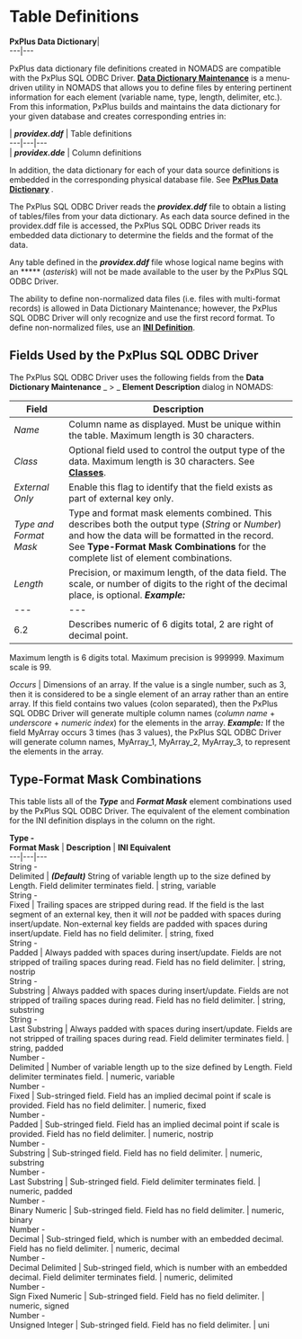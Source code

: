 # Table Definitions  
  
**PxPlus Data Dictionary**|   
---|---  
  
PxPlus data dictionary file definitions created in NOMADS are compatible with the PxPlus SQL ODBC Driver. **[Data Dictionary Maintenance](../../Data%20Dictionary/Data%20Dictionary%20Maintenance/Overview.md)** is a menu-driven utility in NOMADS that allows you to define files by entering pertinent information for each element (variable name, type, length, delimiter, etc.). From this information, PxPlus builds and maintains the data dictionary for your given database and creates corresponding entries in: 

|  **_providex.ddf_** |  Table definitions  
---|---|---  
|  **_providex.dde_** |  Column definitions  
  
In addition, the data dictionary for each of your data source definitions is embedded in the corresponding physical database file. See **[PxPlus Data Dictionary](../../Data%20Dictionary/Introduction.md)** _._

The PxPlus SQL ODBC Driver reads the **_providex.ddf_** file to obtain a listing of tables/files from your data dictionary. As each data source defined in the providex.ddf file is accessed, the PxPlus SQL ODBC Driver reads its embedded data dictionary to determine the fields and the format of the data.

Any table defined in the **_providex.ddf_** file whose logical name begins with an ***** (_asterisk_) will not be made available to the user by the PxPlus SQL ODBC Driver.

The ability to define non-normalized data files (i.e. files with multi-format records) is allowed in Data Dictionary Maintenance; however, the PxPlus SQL ODBC Driver will only recognize and use the first record format. To define non-normalized files, use an [**INI Definition**](ini_definition.md).

##  Fields Used by the PxPlus SQL ODBC Driver

The PxPlus SQL ODBC Driver uses the following fields from the **Data Dictionary Maintenance** _ > _ **Element Description** dialog in NOMADS:

**Field** |  **Description**  
---|---  
_Name_ |  Column name as displayed. Must be unique within the table. Maximum length is 30 characters.  
_Class_ |  Optional field used to control the output type of the data. Maximum length is 30 characters. See [**Classes**](classes.md).  
_External Only_ |  Enable this flag to identify that the field exists as part of external key only.  
_Type and Format Mask_ |  Type and format mask elements combined. This describes both the output type (_String_ or _Number_) and how the data will be formatted in the record. See **Type-Format Mask Combinations** for the complete list of element combinations.  
_Length_ |  Precision, or maximum length, of the data field. The scale, or number of digits to the right of the decimal place, is optional. **_Example:_** |  6 |  Describes integer of 6 digits total.  
---|---  
6.2 |  Describes numeric of 6 digits total, 2 are right of decimal point.  
  
Maximum length is 6 digits total. Maximum precision is 999999. Maximum scale is 99.  
  
_Occurs_ |  Dimensions of an array. If the value is a single number, such as 3, then it is considered to be a single element of an array rather than an entire array. If this field contains two values (colon separated), then the PxPlus SQL ODBC Driver will generate multiple column names (_column name_ \+ _underscore_ \+ _numeric index_) for the elements in the array. **_Example:_** If the field MyArray occurs 3 times (has 3 values), the PxPlus SQL ODBC Driver will generate column names, MyArray_1, MyArray_2, MyArray_3, to represent the elements in the array.  
  
##  Type-Format Mask Combinations

This table lists all of the **_Type_** and **_Format Mask_** element combinations used by the PxPlus SQL ODBC Driver. The equivalent of the element combination for the INI definition displays in the column on the right.

**Type -  
Format Mask** |  **Description** |  **INI Equivalent**  
---|---|---  
String -  
Delimited |  **_(Default)_** String of variable length up to the size defined by Length. Field delimiter terminates field. |  string, variable  
String -  
Fixed |  Trailing spaces are stripped during read. If the field is the last segment of an external key, then it will _not_ be padded with spaces during insert/update. Non-external key fields are padded with spaces during insert/update. Field has no field delimiter. |  string, fixed  
String -  
Padded |  Always padded with spaces during insert/update. Fields are not stripped of trailing spaces during read. Field has no field delimiter. |  string, nostrip  
String -  
Substring |  Always padded with spaces during insert/update. Fields are not stripped of trailing spaces during read. Field has no field delimiter. |  string, substring  
String -  
Last Substring |  Always padded with spaces during insert/update. Fields are not stripped of trailing spaces during read. Field delimiter terminates field. |  string, padded  
Number -  
Delimited  |  Number of variable length up to the size defined by Length. Field delimiter terminates field. |  numeric, variable  
Number -  
Fixed |  Sub-stringed field. Field has an implied decimal point if scale is provided. Field has no field delimiter. |  numeric, fixed  
Number -  
Padded |  Sub-stringed field. Field has an implied decimal point if scale is provided. Field has no field delimiter. |  numeric, nostrip  
Number -  
Substring  |  Sub-stringed field. Field has no field delimiter. |  numeric, substring  
Number -  
Last Substring |  Sub-stringed field. Field delimiter terminates field. |  numeric, padded  
Number -  
Binary Numeric |  Sub-stringed field. Field has no field delimiter. |  numeric, binary  
Number -  
Decimal |  Sub-stringed field, which is number with an embedded decimal. Field has no field delimiter. |  numeric, decimal  
Number -  
Decimal Delimited |  Sub-stringed field, which is number with an embedded decimal. Field delimiter terminates field. |  numeric, delimited  
Number -  
Sign Fixed Numeric |  Sub-stringed field. Field has no field delimiter. |  numeric, signed  
Number -  
Unsigned Integer |  Sub-stringed field. Field has no field delimiter. |  uni
